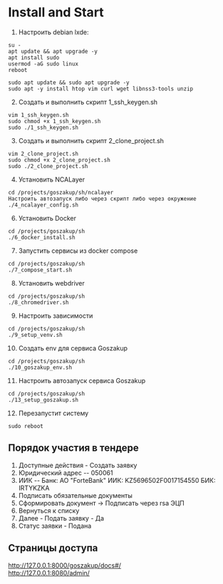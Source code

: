 # Install and Start
1. Настроить debian lxde:
```
su -  
apt update && apt upgrade -y  
apt install sudo  
usermod -aG sudo linux  
reboot  

sudo apt update && sudo apt upgrade -y  
sudo apt -y install htop vim curl wget libnss3-tools unzip
```
2. Создать и выполнить скрипт 1_ssh_keygen.sh
```
vim 1_ssh_keygen.sh
sudo chmod +x 1_ssh_keygen.sh
sudo ./1_ssh_keygen.sh
```
3. Создать и выполнить скрипт 2_clone_project.sh
```
vim 2_clone_project.sh
sudo chmod +x 2_clone_project.sh
sudo ./2_clone_project.sh
```

4. Установить NCALayer
```
cd /projects/goszakup/sh/ncalayer
Настроить автозапуск либо через скрипт либо через окружение
./4_ncalayer_config.sh
```
6. Установить Docker
```
cd /projects/goszakup/sh
./6_docker_install.sh
```

7. Запустить сервисы из docker compose 
```
cd /projects/goszakup/sh
./7_compose_start.sh

```
8. Установить webdriver
```
cd /projects/goszakup/sh
./8_chromedriver.sh
```
9. Настроить зависимости
```
cd /projects/goszakup/sh
./9_setup_venv.sh
```
10. Создать env для сервиса Goszakup
```
cd /projects/goszakup/sh
./10_goszakup_env.sh
```
11. Настроить автозапуск сервиса Goszakup
```
cd /projects/goszakup/sh
./13_setup_goszakup.sh
```
12. Перезапустит систему
```
sudo reboot
```

## Порядок участия в тендере
1. Доступные действия - Создать заявку 
2. Юридический адрес -- 050061  
3. ИИК -- Банк: АО "ForteBank" ИИК: KZ5696502F0017154550 БИК: IRTYKZKA 
4. Подписать обязательные документы  
5. Сформировать документ -> Подписать через rsa ЭЦП
6. Вернуться к списку
7. Далее - Подать заявку - Да
8. Статус заявки - Подана                         

## Страницы доступа
http://127.0.0.1:8000/goszakup/docs#/  
http://127.0.0.1:8080/admin/  

